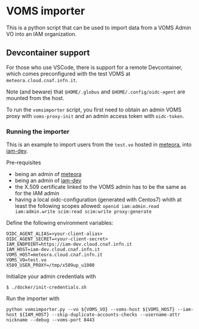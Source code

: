 # VOMS importer

This is a python script that can be used to import data from a VOMS Admin
VO into an IAM organization.

## Devcontainer support

For those who use VSCode, there is support for a remote Devcontainer, which
comes preconfigured with the test VOMS at `meteora.cloud.cnaf.infn.it`.

Note (and beware) that `$HOME/.globus` and `$HOME/.config/oidc-agent`
are mounted from the host.

To run the `vomsimporter` script, you first need to obtain an admin
VOMS proxy with `voms-proxy-init` and an admin access token with
`oidc-token`.

### Running the importer

This is an example to import users from the `test.vo` hosted in [meteora](https://meteora.cloud.cnaf.infn.it:8443), into [iam-dev](https://iam-dev.cloud.cnaf.infn.it).

Pre-requisites
* being an admin of [meteora](https://meteora.cloud.cnaf.infn.it:8443)
* being an admin of [iam-dev](https://iam-dev.cloud.cnaf.infn.it)
* the X.509 certificate linked to the VOMS admin has to be the same as for the IAM admin
* having a local oidc-configuration (generated with Centos7) whith at least the following scopes allowed: `openid iam:admin.read iam:admin.write scim:read scim:write proxy:generate`

Define the following environment variables:

```
OIDC_AGENT_ALIAS=<your-client-alias>
OIDC_AGENT_SECRET=<your-client-secret>
IAM_ENDPOINT=https://iam-dev.cloud.cnaf.infn.it
IAM_HOST=iam-dev.cloud.cnaf.infn.it
VOMS_HOST=meteora.cloud.cnaf.infn.it
VOMS_VO=test.vo
X509_USER_PROXY=/tmp/x509up_u1000
```

Initialize your admin credentials with

```
$ ./docker/init-credentials.sh
```

Run the importer with

```
python vomsimporter.py --vo ${VOMS_VO} --voms-host ${VOMS_HOST} --iam-host ${IAM_HOST} --skip-duplicate-accounts-checks --username-attr nickname --debug --voms-port 8443
```